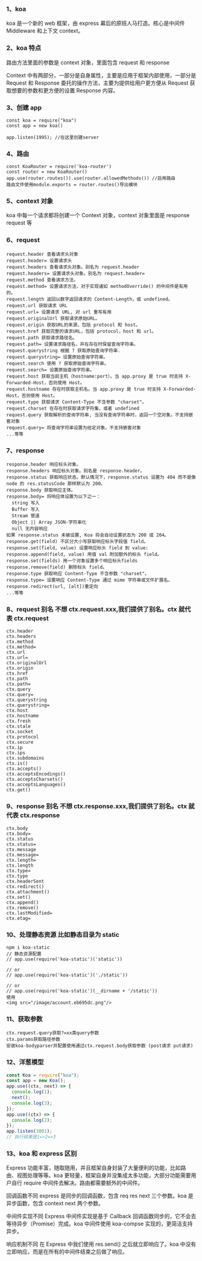 ### 1、koa

koa 是一个新的 web 框架，由 express 幕后的原班人马打造。核心是中间件 Middleware 和上下文 context。

### 2、koa 特点

路由方法里面的参数是 context 对象，里面包含 request 和 response

Context 中有两部分，一部分是自身属性，主要是应用于框架内部使用，一部分是 Request 和 Response 委托的操作方法，主要为提供给用户更方便从 Request 获取想要的参数和更方便的设置 Response 内容。

### 3、创建 app

    const koa = require("koa")
    const app = new koa()

    app.listen(1995); //在这里创建server

### 4、路由

    const KoaRouter = require('koa-router')
    const router = new KoaRouter()
    app.use(router.routes()).use(router.allowedMethods()) //启用路由
    路由文件使用module.exports = router.routes()导出模块

### 5、context 对象

koa 中每一个请求都将创建一个 Context 对象，context 对象里面是 response request 等

### 6、request

    request.header 查看请求头对象
    request.header= 设置请求头
    request.headers 查看请求头对象。别名为 request.header
    request.headers= 设置请求头对象。别名为 request.header=
    request.method 查看请求方法。
    request.method= 设置请求方法，对于实现诸如 methodOverride() 的中间件是有用的。
    request.length 返回以数字返回请求的 Content-Length，或 undefined。
    request.url 获取请求 URL
    request.url= 设置请求 URL, 对 url 重写有用
    request.originalUrl 获取请求原始URL。
    request.origin 获取URL的来源，包括 protocol 和 host。
    request.href 获取完整的请求URL，包括 protocol，host 和 url。
    request.path 获取请求路径名。
    request.path= 设置请求路径名，并在存在时保留查询字符串。
    request.querystring 根据 ? 获取原始查询字符串.
    request.querystring= 设置原始查询字符串。
    request.search 使用 ? 获取原始查询字符串。
    request.search= 设置原始查询字符串。
    request.host 获取当前主机（hostname:port）。当 app.proxy 是 true 时支持 X-Forwarded-Host，否则使用 Host。
    request.hostname 存在时获取主机名。当 app.proxy 是 true 时支持 X-Forwarded-Host，否则使用 Host。
    request.type 获取请求 Content-Type 不含参数 "charset"。
    request.charset 在存在时获取请求字符集，或者 undefined
    request.query 获取解析的查询字符串, 当没有查询字符串时，返回一个空对象。不支持嵌套对象
    request.query= 将查询字符串设置为给定对象。不支持嵌套对象
    ...等等

### 7、response

    response.header 响应标头对象。
    response.headers 响应标头对象。别名是 response.header。
    response.status 获取响应状态。默认情况下，response.status 设置为 404 而不是像 node 的 res.statusCode 那样默认为 200。
    response.body 获取响应主体。
    response.body= 将响应体设置为以下之一：
      string 写入
      Buffer 写入
      Stream 管道
      Object || Array JSON-字符串化
      null 无内容响应
    如果 response.status 未被设置, Koa 将会自动设置状态为 200 或 204。
    response.get(field) 不区分大小写获取响应标头字段值 field。
    response.set(field, value) 设置响应标头 field 到 value:
    response.append(field, value) 用值 val 附加额外的标头 field。
    response.set(fields) 用一个对象设置多个响应标头fields
    response.remove(field) 删除标头 field。
    response.type 获取响应 Content-Type 不含参数 "charset"。
    response.type= 设置响应 Content-Type 通过 mime 字符串或文件扩展名。
    response.redirect(url, [alt])重定向
    ...等等

### 8、request 别名 不想 ctx.request.xxx,我们提供了别名。ctx 就代表 ctx.request

    ctx.header
    ctx.headers
    ctx.method
    ctx.method=
    ctx.url
    ctx.url=
    ctx.originalUrl
    ctx.origin
    ctx.href
    ctx.path
    ctx.path=
    ctx.query
    ctx.query=
    ctx.querystring
    ctx.querystring=
    ctx.host
    ctx.hostname
    ctx.fresh
    ctx.stale
    ctx.socket
    ctx.protocol
    ctx.secure
    ctx.ip
    ctx.ips
    ctx.subdomains
    ctx.is()
    ctx.accepts()
    ctx.acceptsEncodings()
    ctx.acceptsCharsets()
    ctx.acceptsLanguages()
    ctx.get()

### 9、response 别名 不想 ctx.response.xxx,我们提供了别名。ctx 就代表 ctx.response

    ctx.body
    ctx.body=
    ctx.status
    ctx.status=
    ctx.message
    ctx.message=
    ctx.length=
    ctx.length
    ctx.type=
    ctx.type
    ctx.headerSent
    ctx.redirect()
    ctx.attachment()
    ctx.set()
    ctx.append()
    ctx.remove()
    ctx.lastModified=
    ctx.etag=

### 10、处理静态资源 比如静态目录为 static

    npm i koa-static
    // 静态资源配置
    // app.use(require('koa-static')('static'))

    // or
    // app.use(require('koa-static')('./static'))

    // or
    // app.use(require('koa-static')(__dirname + '/static'))
    使用
    <img src="/image/account.eb695dc.png"/>

### 11、获取参数

    ctx.request.query获取?=xx类query参数
    ctx.params获取路径参数
    安装koa-bodyparser并配置使用通过ctx.request.body获取参数 (post请求 put请求)

### 12、洋葱模型

```js
const Koa = require("koa");
const app = new Koa();
app.use((ctx, next) => {
  console.log(1);
  next();
  console.log(3);
});
app.use((ctx) => {
  console.log(2);
});
app.listen(3001);
// 执行结果是1=>2=>3
```

### 13、koa 和 express 区别

Express 功能丰富，随取随用，并且框架自身封装了大量便利的功能，比如路由、视图处理等等。koa 更轻量，框架自身并没集成太多功能，大部分功能需要用户自行 require 中间件去解决。路由都需要额外的中间件。

回调函数不同 express 是同步的回调函数，包含 req res next 三个参数。koa 是异步函数，包含 context next 两个参数。

中间件实现不同 Express 中间件实现是基于 Callback 回调函数同步的，它不会去等待异步（Promise）完成。koa 中间件使用 koa-compse 实现的，更简洁支持异步。

响应机制不同 在 Express 中我们使用 res.send() 之后就立即响应了。koa 中没有立即响应，而是在所有的中间件结束之后做了响应。
